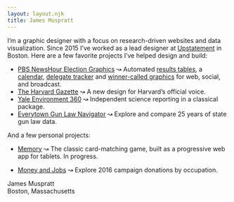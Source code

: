 ```yaml
---
layout: layout.njk
title: James Muspratt
---
```


I’m a graphic designer with a focus on research-driven websites and data visualization. Since 2015 I’ve worked as a lead designer at [Upstatement](https://upstatement.com) in Boston. Here are a few favorite projects I’ve helped design and build:

- [PBS NewsHour Election Graphics](http://upstatement.com/work/pbs-newshour/) ↝ Automated [results tables](https://www.pbs.org/newshour/elections-2020/massachusetts), a [calendar](https://www.pbs.org/newshour/elections-2020/calendar), [delegate tracker](https://www.pbs.org/newshour/elections-2020/delegate-tracker) and [winner-called graphics](https://twitter.com/NewsHour/status/1235050355022368768) for web, social, and broadcast.
- [The Harvard Gazette](https://news.harvard.edu/gazette) ↝ A new design for Harvard’s official voice.
- [Yale Environment 360](https://e360.yale.edu/) ↝ Independent science reporting in a classical package.
- [Everytown Gun Law Navigator](https://everytownresearch.org/navigator/)  ↝ Explore and compare 25 years of state gun law data.


And a few personal projects:

-  [Memory](https://memory.jamesmuspratt.com/) ↝ The classic card-matching game, built as a progressive web app for tablets. In progress.

- [Money and Jobs](https://money.jamesmuspratt.com/) ↝ Explore 2016 campaign donations by occupation.

<p class="last">James Muspratt</br />Boston, Massachusetts</p>
